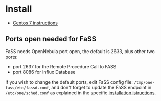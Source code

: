 # Install
* [Centos 7 instructions](install-centos.md)

## Ports open needed for FaSS
FaSS needs OpenNebula port open, the default is 2633, plus other two ports:
* port 2637 for the Remote Procedure Call to FASS
* port 8086 for Influx Database

If you wish to change the default ports, edit FaSS config file: ```/tmp/one-fass/etc/fassd.conf```, and don't forget to update the FaSS endpoint in ```/etc/one/sched.conf``` as explained in the specific [installation istructions](install-centos.md).
